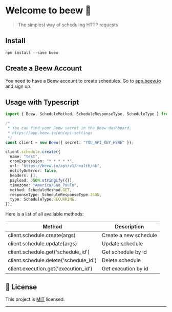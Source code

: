 # Welcome to beew 👋


> The simplest way of scheduling HTTP requests
> 
## Install

`npm install --save beew`

## Create a Beew Account

You need to have a Beew account to create schedules. Go to [app.beew.io](https://app.beew.io/) and sign up.

## Usage with Typescript

```typescript
import { Beew, ScheduleMethod, ScheduleResponseType, ScheduleType } from "beew";

/*
 * You can find your Beew secret in the Beew dashboard.
 * https://app.beew.io/en/api-settings
 */
const client = new Beew({ secret: "YOU_API_KEY_HERE" });

client.schedule.create({
  name: "test",
  cronExpression: "* * * * *",
  url: "https://beew.io/api/v1/health/ok",
  notifyOnError: false,
  headers: [],
  payload: JSON.stringify({}),
  timezone: "America/Sao_Paulo",
  method: ScheduleMethod.GET,
  responseType: ScheduleResponseType.JSON,
  type: ScheduleType.RECURRING,
});
```

Here is a list of all available methods:

| Method  | Description  |
|---|---|
| client.schedule.create(args)  | Create a new schedule  |
| client.schedule.update(args)  | Update schedule  |
| client.schedule.get('schedule_id')  | Get schedule by id  |
| client.schedule.delete('schedule_id')  | Delete schedule  |
| client.execution.get('execution_id')  | Get execution by id  |


## 📝 License

This project is [MIT](https://github.com/Beew-io/beew-sdk/blob/master/LICENSE) licensed.

---
